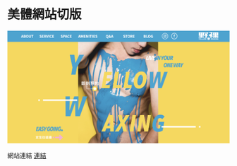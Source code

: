 # 美體網站切版

![](readme-imgs/README_2024-06-15-14-20-51.png)

網站連結 [連結](https://jasonhts0817.github.io/layout-cool-health/)
